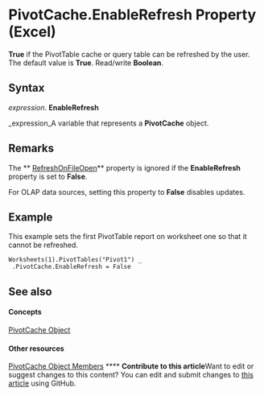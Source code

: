 
# PivotCache.EnableRefresh Property (Excel)

 **True** if the PivotTable cache or query table can be refreshed by the user. The default value is **True**. Read/write  **Boolean**.


## Syntax

 _expression_. **EnableRefresh**

 _expression_A variable that represents a  **PivotCache** object.


## Remarks

The  ** [RefreshOnFileOpen](aed513aa-b752-8b6e-0d6d-6fddab46df18.md)** property is ignored if the **EnableRefresh** property is set to **False**.

For OLAP data sources, setting this property to  **False** disables updates.


## Example

This example sets the first PivotTable report on worksheet one so that it cannot be refreshed.


```
Worksheets(1).PivotTables("Pivot1") _ 
 .PivotCache.EnableRefresh = False
```


## See also


#### Concepts


 [PivotCache Object](c3d84ef1-f9e6-b1bc-cbf0-3ba8dfe17439.md)
#### Other resources


 [PivotCache Object Members](113f1109-e1c9-2c6e-0581-9fba82f278dc.md)
****   **Contribute to this article**Want to edit or suggest changes to this content? You can edit and submit changes to  [this article](https://github.com/jhershey00/VBA_Excel_Test/OpenXMLCon/articles/5919198f-bb4a-eb54-1a28-41033b525fa1.md) using GitHub.

